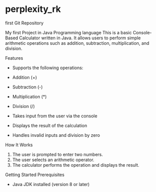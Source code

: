 # perplexity_rk
first Git Repository

My first Project in Java Programming language
This is a basic Console-Based Calculator written in Java. It allows users to perform simple arithmetic operations such as addition, subtraction, multiplication, and division.

Features
* Supports the following operations:
* Addition (+)
* Subtraction (-)
* Multiplication (*)
* Division (/)

* Takes input from the user via the console
* Displays the result of the calculation
* Handles invalid inputs and division by zero

How It Works
1. The user is prompted to enter two numbers.
2. The user selects an arithmetic operator.
3. The calculator performs the operation and displays the result.

Getting Started
Prerequisites
* Java JDK installed (version 8 or later)
